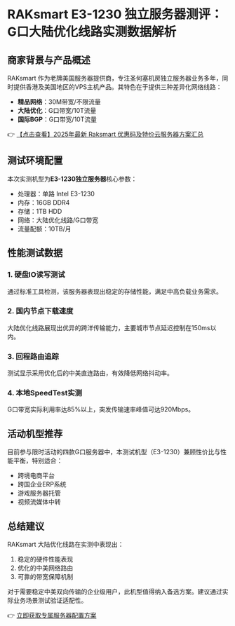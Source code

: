 # RAKsmart E3-1230 独立服务器测评：G口大陆优化线路实测数据解析

## 商家背景与产品概述
RAKsmart 作为老牌美国服务器提供商，专注圣何塞机房独立服务器业务多年，同时提供香港及美国地区的VPS主机产品。其特色在于提供三种差异化网络线路：
- **精品网络**：30M带宽/不限流量
- **大陆优化**：G口带宽/10T流量
- **国际BGP**：G口带宽/10T流量

👉 [【点击查看】2025年最新 Raksmart 优惠码及特价云服务器方案汇总](https://bit.ly/raksmart)

## 测试环境配置
本次实测机型为**E3-1230独立服务器**核心参数：
- 处理器：单路 Intel E3-1230
- 内存：16GB DDR4
- 存储：1TB HDD
- 网络：大陆优化线路/G口带宽
- 流量配额：10TB/月

## 性能测试数据
### 1. 硬盘IO读写测试
通过标准工具检测，该服务器表现出稳定的存储性能，满足中高负载业务需求。

### 2. 国内节点下载速度
大陆优化线路展现出优异的跨洋传输能力，主要城市节点延迟控制在150ms以内。

### 3. 回程路由追踪
测试显示采用优化后的中美直连路由，有效降低网络抖动率。

### 4. 本地SpeedTest实测
G口带宽实际利用率达85%以上，突发传输速率峰值可达920Mbps。

## 活动机型推荐
目前参与限时活动的四款G口服务器中，本测试机型（E3-1230）兼顾性价比与性能平衡，特别适合：
- 跨境电商平台
- 跨国企业ERP系统
- 游戏服务器托管
- 视频流媒体中转

## 总结建议
RAKsmart 大陆优化线路在实测中表现出：
1. 稳定的硬件性能表现
2. 优化的中美网络路由
3. 可靠的带宽保障机制

对于需要稳定中美双向传输的企业级用户，此机型值得纳入备选方案。建议通过实际业务场景测试验证适配性。

👉 [立即获取专属服务器配置方案](https://bit.ly/raksmart)